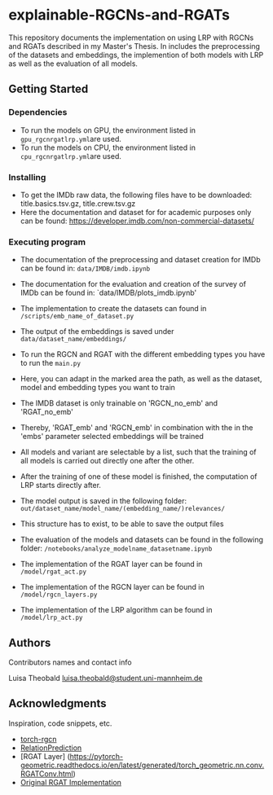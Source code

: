 # explainable-RGCNs-and-RGATs

This repository documents the implementation on using LRP with RGCNs and RGATs described in my Master's Thesis. 
In includes the preprocessing of the datasets and embeddings, the implemention of both models with LRP as well as the evaluation of all models.


## Getting Started

### Dependencies

* To run the models on GPU, the environment listed in `gpu_rgcnrgatlrp.yml`are used.
* To run the models on CPU, the environment listed in `cpu_rgcnrgatlrp.yml`are used.

### Installing

* To get the IMDb raw data, the following files have to be downloaded: title.basics.tsv.gz, title.crew.tsv.gz
* Here the documentation and dataset for for academic purposes only can be found: https://developer.imdb.com/non-commercial-datasets/


### Executing program

* The documentation of the preprocessing and dataset creation for IMDb can be found in: `data/IMDB/imdb.ipynb`
* The documentation for the evaluation and creation of the survey of IMDb can be found in: `data/IMDB/plots_imdb.ipynb'
* The implementation to create the datasets can found in `/scripts/emb_name_of_dataset.py`
* The output of the embeddings is saved under `data/dataset_name/embeddings/`
* To run the RGCN and RGAT with the different embedding types you have to run the `main.py`
* Here, you can adapt in the marked area the path, as well as the dataset, model and embedding types you want to train
* The IMDB dataset is only trainable on 'RGCN_no_emb' and 'RGAT_no_emb'
* Thereby, 'RGAT_emb' and 'RGCN_emb' in combination with the in the 'embs' parameter selected embeddings will be trained
* All models and variant are selectable by a list, such that the training of all models is carried out directly one after the other.
* After the training of one of these model is finished, the computation of LRP starts directly after.
* The model output is saved in the following folder: `out/dataset_name/model_name/(embedding_name/)relevances/`
* This structure has to exist, to be able to save the output files

* The evaluation of the models and datasets can be found in the following folder: `/notebooks/analyze_modelname_datasetname.ipynb`


* The implementation of the RGAT layer can be found in `/model/rgat_act.py`
* The implementation of the RGCN layer can be found in `/model/rgcn_layers.py`
* The implementation of the LRP algorithm can be found in `/model/lrp_act.py`


## Authors

Contributors names and contact info

Luisa Theobald
luisa.theobald@student.uni-mannheim.de


## Acknowledgments

Inspiration, code snippets, etc.
* [torch-rgcn](https://github.com/thiviyanT/torch-rgcn)
* [RelationPrediction](https://github.com/MichSchli/RelationPrediction)
* [RGAT Layer] (https://pytorch-geometric.readthedocs.io/en/latest/generated/torch_geometric.nn.conv.RGATConv.html)
* [Original RGAT Implementation](https://github.com/babylonhealth/rgat)

